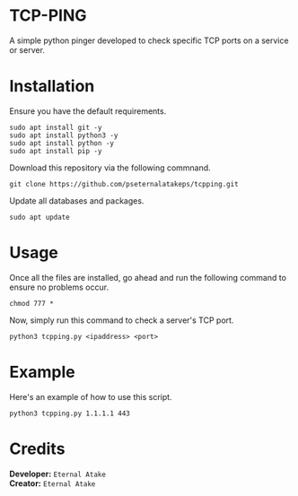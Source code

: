 # TCP-PING
A simple python pinger developed to check specific TCP ports on a service or server.

# Installation
Ensure you have the default requirements.
```
sudo apt install git -y
sudo apt install python3 -y
sudo apt install python -y
sudo apt install pip -y
```
Download this repository via the following commnand.
```
git clone https://github.com/pseternalatakeps/tcpping.git
```
Update all databases and packages.
```
sudo apt update
```

# Usage
Once all the files are installed, go ahead and run the following command to ensure no problems occur.
```
chmod 777 *
```
Now, simply run this command to check a server's TCP port.
```
python3 tcpping.py <ipaddress> <port>
```

# Example
Here's an example of how to use this script.
```
python3 tcpping.py 1.1.1.1 443
```

# Credits
**Developer:** `Eternal Atake`<br>
**Creator:** `Eternal Atake`

